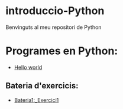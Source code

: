 # introduccio-Python

Benvinguts al meu repositori de Python

# Programes en Python:

- [Hello world](hello_world.py)

## Bateria d'exercicis:

- [Bateria1:_Exercici1](Bateria1:_Exercici1.py)

